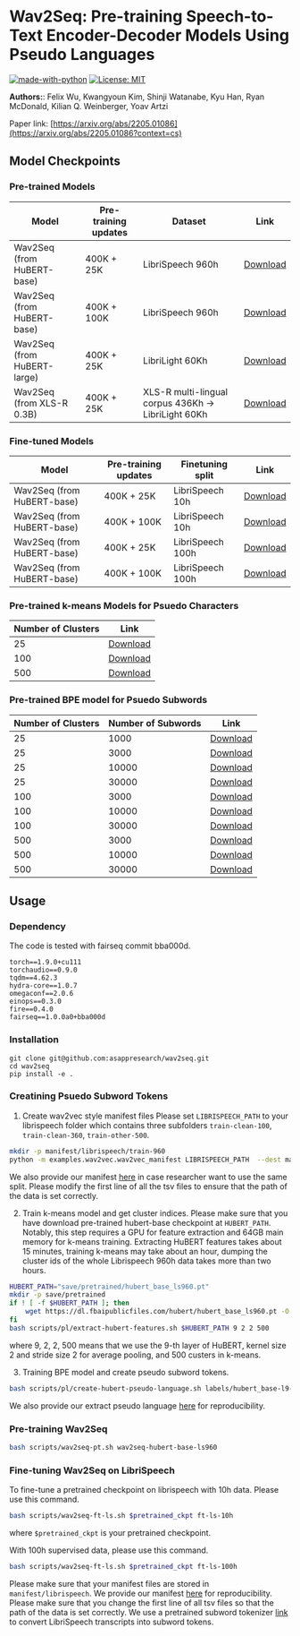 # Wav2Seq: Pre-training Speech-to-Text Encoder-Decoder Models Using Pseudo Languages

[![made-with-python](https://img.shields.io/badge/Made%20with-Python-red.svg)](#python)
[![License: MIT](https://img.shields.io/badge/License-MIT-yellow.svg)](https://opensource.org/licenses/MIT)

**Authors:**: Felix Wu, Kwangyoun Kim, Shinji Watanabe, Kyu Han, Ryan McDonald, Kilian Q. Weinberger, Yoav Artzi

Paper link: [https://arxiv.org/abs/2205.01086](https://arxiv.org/abs/2205.01086?context=cs)

## Model Checkpoints
### Pre-trained Models
Model | Pre-training updates | Dataset | Link
---|---|---|---
Wav2Seq (from HuBERT-base) | 400K + 25K | LibriSpeech 960h | [Download](https://public-dataset-model-store.awsdev.asapp.com/fwu/wav2seq/public/pt/wav2seq-hubert-base-25k.pt)
Wav2Seq (from HuBERT-base) | 400K + 100K | LibriSpeech 960h | [Download](https://public-dataset-model-store.awsdev.asapp.com/fwu/wav2seq/public/pt/wav2seq-hubert-base-100k.pt)
Wav2Seq (from HuBERT-large) | 400K + 25K | LibriLight 60Kh | [Download](https://public-dataset-model-store.awsdev.asapp.com/fwu/wav2seq/public/pt/wav2seq-hubert-large-25k.pt)
Wav2Seq (from XLS-R 0.3B) | 400K + 25K | XLS-R multi-lingual corpus 436Kh -> LibriLight 60Kh | [Download](https://public-dataset-model-store.awsdev.asapp.com/fwu/wav2seq/public/pt/wav2seq-xlsr-300m-25k.pt)

### Fine-tuned Models
Model | Pre-training updates | Finetuning split | Link
---|---|---|---
Wav2Seq (from HuBERT-base)  | 400K + 25K | LibriSpeech 10h | [Download](https://public-dataset-model-store.awsdev.asapp.com/fwu/wav2seq/public/ft/wav2seq-hubert-base-25k-ft-10h.pt)
Wav2Seq (from HuBERT-base)  | 400K + 100K | LibriSpeech 10h | [Download](https://public-dataset-model-store.awsdev.asapp.com/fwu/wav2seq/public/ft/wav2seq-hubert-base-100k-ft-10h.pt)
Wav2Seq (from HuBERT-base) | 400K + 25K | LibriSpeech 100h | [Download](https://public-dataset-model-store.awsdev.asapp.com/fwu/wav2seq/public/ft/wav2seq-hubert-base-25k-ft-100h.pt)
Wav2Seq (from HuBERT-base) | 400K + 100K | LibriSpeech 100h | [Download](https://public-dataset-model-store.awsdev.asapp.com/fwu/wav2seq/public/ft/wav2seq-hubert-base-100k-ft-100h.pt)

### Pre-trained k-means Models for Psuedo Characters
Number of Clusters | Link
---|---
25  | [Download](https://public-dataset-model-store.awsdev.asapp.com/fwu/wav2seq/public/km/hubert_base-l9-k2s2-fp16-ls0.1-c25-km.pkl)
100 | [Download](https://public-dataset-model-store.awsdev.asapp.com/fwu/wav2seq/public/km/hubert_base-l9-k2s2-fp16-ls0.1-c100-km.pkl)
500 | [Download](https://public-dataset-model-store.awsdev.asapp.com/fwu/wav2seq/public/km/hubert_base-l9-k2s2-fp16-ls0.1-c500-km.pkl)


### Pre-trained BPE model for Psuedo Subwords
Number of Clusters | Number of Subwords | Link
---|---|---
25 | 1000 | [Download](https://public-dataset-model-store.awsdev.asapp.com/fwu/wav2seq/public/tokenizer/c25-bpe-tokenizer-vocab1000.json) 
25 | 3000 | [Download](https://public-dataset-model-store.awsdev.asapp.com/fwu/wav2seq/public/tokenizer/c25-bpe-tokenizer-vocab3000.json) 
25 | 10000 | [Download](https://public-dataset-model-store.awsdev.asapp.com/fwu/wav2seq/public/tokenizer/c25-bpe-tokenizer-vocab10000.json) 
25 | 30000 | [Download](https://public-dataset-model-store.awsdev.asapp.com/fwu/wav2seq/public/tokenizer/c25-bpe-tokenizer-vocab30000.json) 
100 | 3000 | [Download](https://public-dataset-model-store.awsdev.asapp.com/fwu/wav2seq/public/tokenizer/c100-bpe-tokenizer-vocab3000.json) 
100 | 10000 | [Download](https://public-dataset-model-store.awsdev.asapp.com/fwu/wav2seq/public/tokenizer/c100-bpe-tokenizer-vocab10000.json) 
100 | 30000 | [Download](https://public-dataset-model-store.awsdev.asapp.com/fwu/wav2seq/public/tokenizer/c100-bpe-tokenizer-vocab30000.json) 
500 | 3000 | [Download](https://public-dataset-model-store.awsdev.asapp.com/fwu/wav2seq/public/tokenizer/c500-bpe-tokenizer-vocab3000.json) 
500 | 10000 | [Download](https://public-dataset-model-store.awsdev.asapp.com/fwu/wav2seq/public/tokenizer/c500-bpe-tokenizer-vocab10000.json) 
500 | 30000 | [Download](https://public-dataset-model-store.awsdev.asapp.com/fwu/wav2seq/public/tokenizer/c500-bpe-tokenizer-vocab30000.json) 

## Usage
### Dependency
The code is tested with fairseq commit bba000d.
```
torch==1.9.0+cu111
torchaudio==0.9.0
tqdm==4.62.3
hydra-core==1.0.7
omegaconf==2.0.6
einops==0.3.0
fire==0.4.0
fairseq==1.0.0a0+bba000d
```

### Installation
```
git clone git@github.com:asappresearch/wav2seq.git
cd wav2seq
pip install -e .
```

### Creatining Psuedo Subword Tokens
1. Create wav2vec style manifest files
Please set `LIBRISPEECH_PATH` to your librispeech folder which contains three subfolders `train-clean-100`, `train-clean-360`, `train-other-500`.
```sh
mkdir -p manifest/librispeech/train-960
python -m examples.wav2vec.wav2vec_manifest LIBRISPEECH_PATH  --dest manifest/librispeech/train-960 --ext flac --valid-percent 0.01 --path-must-contain train
```
We also provide our manifest [here](https://public-dataset-model-store.awsdev.asapp.com/fwu/wav2seq/public/manifest/librispeech-pt.tar.gz) in case researcher want to use the same split. Please modify the first line of all the tsv files to ensure that the path of the data is set correctly.

2. Train k-means model and get cluster indices.
Please make sure that you have download pre-trained hubert-base checkpoint at `HUBERT_PATH`.
Notably, this step requires a GPU for feature extraction and 64GB main memory for k-means training.
Extracting HuBERT features takes about 15 minutes, training k-means may take about an hour, dumping the cluster ids of the whole Librispeech 960h data takes more than two hours.
```sh
HUBERT_PATH="save/pretrained/hubert_base_ls960.pt"
mkdir -p save/pretrained
if ! [ -f $HUBERT_PATH ]; then
    wget https://dl.fbaipublicfiles.com/hubert/hubert_base_ls960.pt -O $HUBERT_PATH
fi
bash scripts/pl/extract-hubert-features.sh $HUBERT_PATH 9 2 2 500
```
where 9, 2, 2, 500 means that we use the 9-th layer of HuBERT, kernel size 2 and stride size 2 for average pooling, and 500 custers in k-means.

3. Training BPE model and create pseudo subword tokens.
```sh
bash scripts/pl/create-hubert-pseudo-language.sh labels/hubert_base-l9-k2s2-fp16-ls0.1/c500 30000
```
We also provide our extract pseudo language [here](https://public-dataset-model-store.awsdev.asapp.com/fwu/wav2seq/public/labels/hubert_base-l9-k2s2-fp16-ls0.1.tar.gz) for reproducibility.

### Pre-training Wav2Seq
```sh
bash scripts/wav2seq-pt.sh wav2seq-hubert-base-ls960
```

### Fine-tuning Wav2Seq on LibriSpeech

To fine-tune a pretrained checkpoint on librispeech with 10h data. Please use this command.
```sh
bash scripts/wav2seq-ft-ls.sh $pretrained_ckpt ft-ls-10h
```
where `$pretrained_ckpt` is your pretrained checkpoint.

With 100h supervised data, please use this command.
```sh
bash scripts/wav2seq-ft-ls.sh $pretrained_ckpt ft-ls-100h
```
Please make sure that your manifest files are stored in `manifest/librispeech`.
We provide our manifest [here](https://public-dataset-model-store.awsdev.asapp.com/fwu/wav2seq/public/manifest/librispeech-ft.tar.gz) for reproducibility. Please make sure that you change the first line of all tsv files so that the path of the data is set correctly.
We use a pretrained subword tokenizer [link](https://public-dataset-model-store.awsdev.asapp.com/fwu/wav2seq/public/tokenizer/ls_text_bpe_unigram1000.tar.gz) to convert LibriSpeech transcripts into subword tokens.
